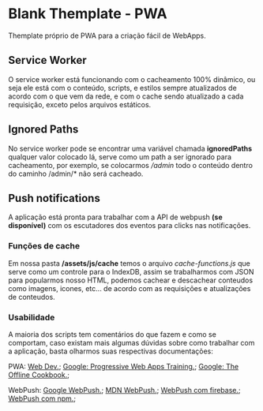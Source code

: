 # Blank Themplate - PWA

Themplate próprio de PWA para a criação fácil de WebApps.

## Service Worker

O service worker está funcionando com o cacheamento 100% dinâmico, ou seja ele está com o conteúdo, scripts, e estilos sempre atualizados de acordo com o que vem da rede, e com o cache sendo atualizado a cada requisição, exceto pelos arquivos estáticos.

## Ignored Paths

No service worker pode se encontrar uma variável chamada __ignoredPaths__ qualquer valor colocado lá, serve como um path a ser ignorado para cacheamento, por exemplo, se colocarmos */admin* todo o conteúdo dentro do caminho /admin/* não será cacheado.

## Push notifications

A aplicação está pronta para trabalhar com a API de webpush __(se disponível)__ com os escutadores dos eventos para clicks nas notificações.

### Funções de cache

Em nossa pasta __/assets/js/cache__ temos o arquivo *cache-functions.js* que serve como um controle para o IndexDB, assim se trabalharmos com JSON para popularmos nosso HTML, podemos cachear e descachear conteudos como imagens, icones, etc... de acordo com as requisições e atualizações de conteudos.

### Usabilidade

A maioria dos scripts tem comentários do que fazem e como se comportam, caso existam mais algumas dúvidas sobre como trabalhar com a aplicação, basta olharmos suas respectivas documentações:

PWA: 
[Web Dev.](https://web.dev/progressive-web-apps/ "Progressive Web Apps - Web.dev");
[Google: Progressive Web Apps Training.](https://developers.google.com/web/ilt/pwa "Progressive Web Apps Training | Google Developers");
[Google: The Offline Cookbook.](https://web.dev/offline-cookbook/ "The Offline Cookbook");

WebPush:
[Google WebPush.](https://developers.google.com/web/ilt/pwa/introduction-to-push-notifications "Introduction to Push Notifications");
[MDN WebPush.](https://developer.mozilla.org/en-US/docs/Web/Progressive_web_apps/Re-engageable_Notifications_Push "How to make PWAs re-engageable using Notifications and Push");
[WebPush com firebase.](https://medium.com/trainingcenter/adicionando-push-notifications-a-um-web-app-com-firebase-2a20cf12b6fe "Adicionando Push Notifications a um Web App com Firebase");
[WebPush com npm.](https://www.npmjs.com/package/web-push "Web Push with node");